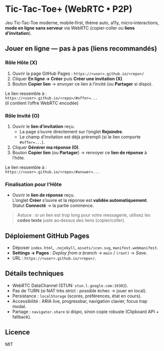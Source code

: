 # Tic‑Tac‑Toe+ (WebRTC • P2P)

Jeu Tic‑Tac‑Toe moderne, mobile‑first, thème auto, a11y, micro‑interactions, **mode en ligne sans serveur** via WebRTC (copier‑coller ou **liens d’invitation**).

## Jouer en ligne — pas à pas (liens recommandés)

### Rôle Hôte (X)
1. Ouvrir la page GitHub Pages : `https://<user>.github.io/<repo>/`
2. Cliquer **En ligne → Créer** puis **Créer une invitation (X)**.
3. Bouton **Copier lien** → envoyer ce lien à l’invité (ou **Partager** si dispo).

Le lien ressemble à :  
`https://<user>.github.io/<repo>/#offer=...`  
(il contient l’offre WebRTC encodée)

### Rôle Invité (O)
1. Ouvrir le **lien d’invitation** reçu.
   - La page s’ouvre directement sur l’onglet **Rejoindre**.
   - Le champ d’invitation est déjà prérempli (si le lien comporte `#offer=...`).
2. Cliquer **Générer ma réponse (O)**.
3. Bouton **Copier lien** (ou **Partager**) → renvoyer ce **lien de réponse** à l’hôte.

Le lien ressemble à :  
`https://<user>.github.io/<repo>/#answer=...`

### Finalisation pour l’Hôte
- Ouvrir le **lien de réponse** reçu.  
  L’onglet **Créer** s’ouvre et la réponse est **validée automatiquement**.  
  Statut **Connecté** → la partie commence.

> Astuce : si un lien est trop long pour votre messagerie, utilisez les **codes texte** juste au‑dessus des liens (copier/coller).

## Déploiement GitHub Pages
- Déposer `index.html`, `.nojekyll`, `assets/icon.svg`, `manifest.webmanifest`.
- **Settings → Pages** : *Deploy from a branch* → `main` / `(root)` → *Save*.
- URL : `https://<user>.github.io/<repo>/`.

## Détails techniques
- WebRTC DataChannel (STUN: `stun.l.google.com:19302`).
- Pas de TURN (si NAT très strict : possible échec → jouer en local).
- Persistance : `localStorage` (scores, préférences, état en cours).
- Accessibilité : ARIA live, progressbar, navigation clavier, focus trap modal.
- Partage : `navigator.share` si dispo, sinon copie robuste (Clipboard API + fallback).

## Licence
MIT
